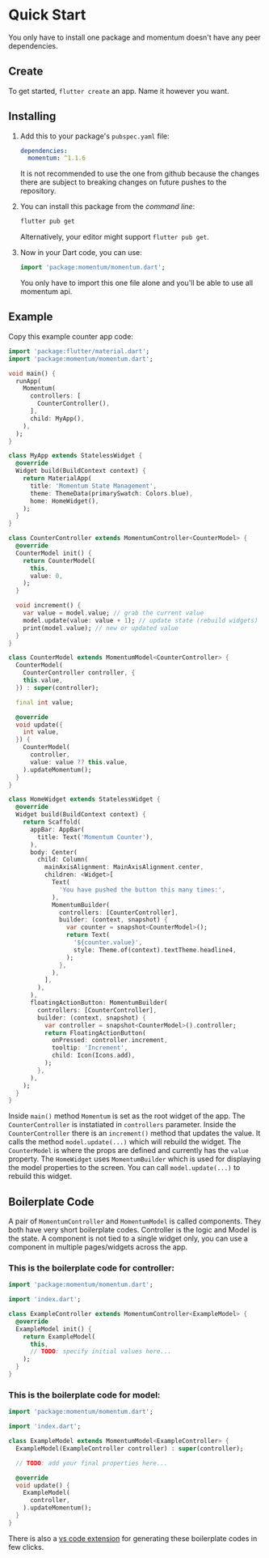 # Quick Start
You only have to install one package and momentum doesn't have any peer dependencies.

## Create
To get started, `flutter create` an app. Name it however you want.

## Installing
1. Add this to your package's `pubspec.yaml` file:
    ```yaml
    dependencies:
      momentum: ^1.1.6
    ```
    It is not recommended to use the one from github because the changes there are subject to breaking changes on future pushes to the repository.

2. You can install this package from the *command line*:
    ```bash
    flutter pub get
    ```
    Alternatively, your editor might support `flutter pub get`.

3. Now in your Dart code, you can use:
    ```dart
    import 'package:momentum/momentum.dart';
    ```
    You only have to import this one file alone and you'll be able to use all momentum api.

## Example
Copy this example counter app code:

```dart
import 'package:flutter/material.dart';
import 'package:momentum/momentum.dart';

void main() {
  runApp(
    Momentum(
      controllers: [
        CounterController(),
      ],
      child: MyApp(),
    ),
  );
}

class MyApp extends StatelessWidget {
  @override
  Widget build(BuildContext context) {
    return MaterialApp(
      title: 'Momentum State Management',
      theme: ThemeData(primarySwatch: Colors.blue),
      home: HomeWidget(),
    );
  }
}

class CounterController extends MomentumController<CounterModel> {
  @override
  CounterModel init() {
    return CounterModel(
      this,
      value: 0,
    );
  }

  void increment() {
    var value = model.value; // grab the current value
    model.update(value: value + 1); // update state (rebuild widgets)
    print(model.value); // new or updated value
  }
}

class CounterModel extends MomentumModel<CounterController> {
  CounterModel(
    CounterController controller, {
    this.value,
  }) : super(controller);

  final int value;

  @override
  void update({
    int value,
  }) {
    CounterModel(
      controller,
      value: value ?? this.value,
    ).updateMomentum();
  }
}

class HomeWidget extends StatelessWidget {
  @override
  Widget build(BuildContext context) {
    return Scaffold(
      appBar: AppBar(
        title: Text('Momentum Counter'),
      ),
      body: Center(
        child: Column(
          mainAxisAlignment: MainAxisAlignment.center,
          children: <Widget>[
            Text(
              'You have pushed the button this many times:',
            ),
            MomentumBuilder(
              controllers: [CounterController],
              builder: (context, snapshot) {
                var counter = snapshot<CounterModel>();
                return Text(
                  '${counter.value}',
                  style: Theme.of(context).textTheme.headline4,
                );
              },
            ),
          ],
        ),
      ),
      floatingActionButton: MomentumBuilder(
        controllers: [CounterController],
        builder: (context, snapshot) {
          var controller = snapshot<CounterModel>().controller;
          return FloatingActionButton(
            onPressed: controller.increment,
            tooltip: 'Increment',
            child: Icon(Icons.add),
          );
        },
      ),
    );
  }
}
```
Inside `main()` method `Momentum` is set as the root widget of the app. The `CounterController` is instatiated in `controllers` parameter. Inside the `CounterController` there is an `increment()` method that updates the value. It calls the method `model.update(...)` which will rebuild the widget. The `CounterModel` is where the props are defined and currently has the `value` property. The `HomeWidget` uses `MomentumBuilder` which is used for displaying the model properties to the screen. You can call `model.update(...)` to rebuild this widget.

## Boilerplate Code
A pair of `MomentumController` and `MomentumModel` is called components. They both have very short boilerplate codes. Controller is the logic and Model is the state. A component is not tied to a single widget only, you can use a component in multiple pages/widgets across the app.

### This is the boilerplate code for controller:
```dart
import 'package:momentum/momentum.dart';

import 'index.dart';

class ExampleController extends MomentumController<ExampleModel> {
  @override
  ExampleModel init() {
    return ExampleModel(
      this,
      // TODO: specify initial values here...
    );
  }
}
```

### This is the boilerplate code for model:
```dart
import 'package:momentum/momentum.dart';

import 'index.dart';

class ExampleModel extends MomentumModel<ExampleController> {
  ExampleModel(ExampleController controller) : super(controller);

  // TODO: add your final properties here...

  @override
  void update() {
    ExampleModel(
      controller,
    ).updateMomentum();
  }
}
```

There is also a [vs code extension](https://marketplace.visualstudio.com/items?itemName=xamantra.momentum-code) for generating these boilerplate codes in few clicks.